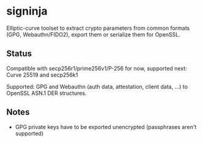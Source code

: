 # signinja
Elliptic-curve toolset to extract crypto parameters from common formats (GPG, Webauthn/FIDO2), export them or serialize them for OpenSSL.

## Status
Compatible with secp256r1/prime256v1/P-256 for now, supported next: Curve 25519 and secp256k1

Supported: GPG and Webauthn (auth data, attestation, client data, ...) to OpenSSL ASN.1 DER structures.

## Notes
- GPG private keys have to be exported unencrypted (passphrases aren't supported)
